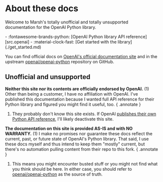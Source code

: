 # About these docs

Welcome to Marsh's totally unofficial and totally unsupported documentation for the OpenAI Python library.

<div class="grid cards" markdown>
- :fontawesome-brands-python: [OpenAI Python library API reference][src.openai]
- :material-clock-fast: [Get started with the library](./get_started.md)
</div>

You can find official docs on [OpenAI's official documentation site](https://platform.openai.com) and in the upstream [openai/openai-python](https://github.com/openai/openai-python) repository on GitHub.

## Unofficial and unsupported

**Neither this site nor its contents are officially endorsed by OpenAI.** (1) Other than being a customer, I have no affiliation with OpenAI. I've published this documentation because I wanted full API reference for their Python library and figured you might find it useful, too.
{ .annotate }

1. They probably don't know this site exists. If OpenAI [publishes their own Python API reference](https://community.openai.com/t/where-is-the-documentation-for-the-python-openai-sdk/583643), I'll likely deactivate this site.

**The documentation on this site is provided AS-IS and with NO WARRANTY.** (1) I make no promises nor guarantee these docs reflect the current, past, or future state of OpenAI's Python library. That said, I use these docs myself and thus intend to keep them "mostly" current, but there's no automation pulling content from their repo to this fork.
{ .annotate }

1. This means you might encounter busted stuff or you might not find what you think should be here. In either case, you should refer to [openai/openai-python](https://github.com/openai/openai-python) as the source of truth.
